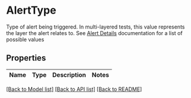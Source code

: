# AlertType

Type of alert being triggered. In multi-layered tests, this value represents the layer the alert relates to. See [Alert Details](https://developer.cisco.com/docs/thousandeyes/retrieve-alert-details/) documentation for a list of possible values

## Properties

Name | Type | Description | Notes
------------ | ------------- | ------------- | -------------

[[Back to Model list]](../README.md#documentation-for-models) [[Back to API list]](../README.md#documentation-for-api-endpoints) [[Back to README]](../README.md)


